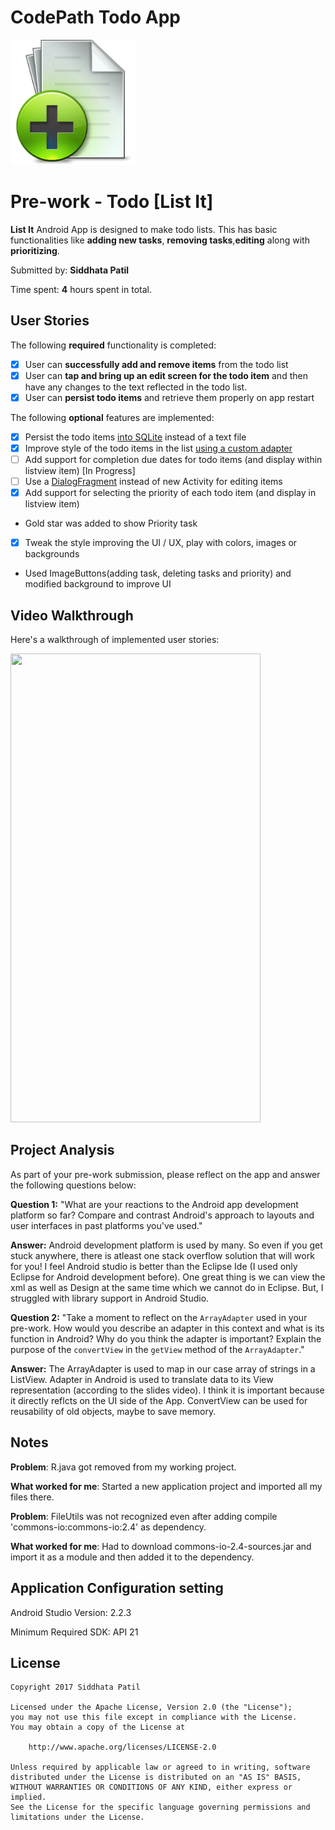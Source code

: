 # CodePath Todo App

<img src='https://github.com/SiddhataPatil/CodePath_Todo/blob/master/app/src/main/res/drawable/add_new.png' width="200" height="200" />

# Pre-work - Todo [List It]
**List It** Android App is designed to make todo lists. This has basic functionalities like **adding new tasks**, **removing tasks**,**editing** along with **prioritizing**.

Submitted by: **Siddhata Patil**

Time spent: **4** hours spent in total.

## User Stories

The following **required** functionality is completed:

* [x] User can **successfully add and remove items** from the todo list
* [x] User can **tap and bring up an edit screen for the todo item** and then have any changes to the text reflected in the todo list.
* [x] User can **persist todo items** and retrieve them properly on app restart

The following **optional** features are implemented:
* [x] Persist the todo items [into SQLite](http://guides.codepath.com/android/Persisting-Data-to-the-Device#sqlite) instead of a text file
* [x] Improve style of the todo items in the list [using a custom adapter](http://guides.codepath.com/android/Using-an-ArrayAdapter-with-ListView)
* [ ] Add support for completion due dates for todo items (and display within listview item) [In Progress]
* [ ] Use a [DialogFragment](http://guides.codepath.com/android/Using-DialogFragment) instead of new Activity for editing items
* [x] Add support for selecting the priority of each todo item (and display in listview item)
* Gold star was added to show Priority task
* [x] Tweak the style improving the UI / UX, play with colors, images or backgrounds
* Used ImageButtons(adding task, deleting tasks and  priority) and modified background to improve UI


## Video Walkthrough 

Here's a walkthrough of implemented user stories:

<img src='https://github.com/SiddhataPatil/CodepathPrework/blob/master/TodoList.gif' width="400" height="750" />

## Project Analysis

As part of your pre-work submission, please reflect on the app and answer the following questions below:

**Question 1:** "What are your reactions to the Android app development platform so far? Compare and contrast Android's approach to layouts and user interfaces in past platforms you've used."

**Answer:** Android development platform is used by many. So even if you get stuck anywhere, there is atleast one stack overflow solution that will work for you! 
I feel Android studio is better than the Eclipse Ide (I used only Eclipse for Android development before). One great thing is we can view the xml as well as Design at the same time which we cannot do in Eclipse. But, I struggled with library support in Android Studio.

**Question 2:** "Take a moment to reflect on the `ArrayAdapter` used in your pre-work. How would you describe an adapter in this context and what is its function in Android? Why do you think the adapter is important? Explain the purpose of the `convertView` in the `getView` method of the `ArrayAdapter`."

**Answer:** The ArrayAdapter is used to map in our case array of strings in a ListView. Adapter in Android is used to translate data to its View representation (according to the slides video). I think it is important because it directly reflcts on the UI side of the App. ConvertView can be used for reusability of old objects, maybe to save memory.


## Notes

**Problem**: R.java got removed from my working project.

**What worked for me**: Started a new application project and imported all my files there.


**Problem**: FileUtils was not recognized even after adding compile 'commons-io:commons-io:2.4' as dependency.

**What worked for me**: Had to download commons-io-2.4-sources.jar and import it as a module and then added it to the dependency.

## Application Configuration setting

Android Studio Version: 2.2.3

Minimum Required SDK: API 21


## License

    Copyright 2017 Siddhata Patil

    Licensed under the Apache License, Version 2.0 (the "License");
    you may not use this file except in compliance with the License.
    You may obtain a copy of the License at

        http://www.apache.org/licenses/LICENSE-2.0

    Unless required by applicable law or agreed to in writing, software
    distributed under the License is distributed on an "AS IS" BASIS,
    WITHOUT WARRANTIES OR CONDITIONS OF ANY KIND, either express or implied.
    See the License for the specific language governing permissions and
    limitations under the License.



